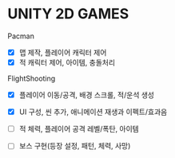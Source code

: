 # UNITY 2D GAMES 

Pacman
- [x] 맵 제작, 플레이어 캐릭터 제어
- [x] 적 캐릭터 제어, 아이템, 충돌처리

FlightShooting
- [x] 플레이어 이동/공격, 배경 스크롤, 적/운석 생성
- [x] UI 구성, 씬 추가, 애니메이션 재생과 이펙트/효과음
- [ ] 적 체력, 플레이어 공격 레벨/폭탄, 아이템
- [ ] 보스 구현(등장 설정, 패턴, 체력, 사망)

